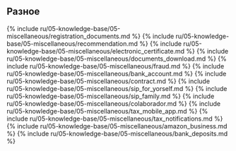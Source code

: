 ## Разное

{% include ru/05-knowledge-base/05-miscellaneous/registration_documents.md %}
{% include ru/05-knowledge-base/05-miscellaneous/recommendation.md %}
{% include ru/05-knowledge-base/05-miscellaneous/electronic_certificate.md %}
{% include ru/05-knowledge-base/05-miscellaneous/documents_download.md %}
{% include ru/05-knowledge-base/05-miscellaneous/fraud.md %}
{% include ru/05-knowledge-base/05-miscellaneous/bank_account.md %}
{% include ru/05-knowledge-base/05-miscellaneous/contract.md %}
{% include ru/05-knowledge-base/05-miscellaneous/sip_for_yorself.md %}
{% include ru/05-knowledge-base/05-miscellaneous/sip_family.md %}
{% include ru/05-knowledge-base/05-miscellaneous/colaborador.md %}
{% include ru/05-knowledge-base/05-miscellaneous/tax_mobile_app.md %}
{% include ru/05-knowledge-base/05-miscellaneous/tax_notifications.md %}
{% include ru/05-knowledge-base/05-miscellaneous/amazon_business.md %}
{% include ru/05-knowledge-base/05-miscellaneous/bank_deposits.md %}
